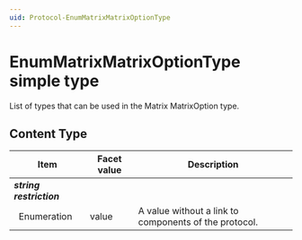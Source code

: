 ```yaml
---
uid: Protocol-EnumMatrixMatrixOptionType
---
```


# EnumMatrixMatrixOptionType simple type

List of types that can be used in the Matrix MatrixOption type.

## Content Type

|Item|Facet value|Description|
|--- |--- |--- |
|***string restriction***|||
|&nbsp;&nbsp;Enumeration|value|A value without a link to components of the protocol.|

